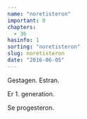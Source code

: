 ```yaml
---
name: "noretisteron"
important: 0
chapters:  
  - 36
hasinfo: 1
sorting: "noretisteron"
slug: noretisteron
date: "2016-06-05"
---
```


Gestagen. Estran. 

Er 1. generation.

Se progesteron.
